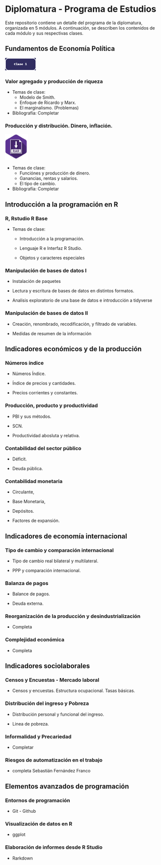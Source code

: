 # Diplomatura - Programa de Estudios

Este repositorio contiene un detalle del programa de la diplomatura, organizada en 5 módulos. A continuación, se describen los contenidos de cada módulo y sus respectivas clases.

## Fundamentos de Economía Política
![M1_C1.rar](assets/images/boton_clase1.png)
### Valor agregado y producción de riqueza

-   Temas de clase:
    -   Modelo de Smith.
    -   Enfoque de Ricardo y Marx.
    -   El marginalismo. (Problemas)
-   Bibliografía: Completar

### Producción y distribución. Dinero, inflación.

![](assets/images/descarga.png)

-   Temas de clase:
    -   Funciónes y producción de dinero.
    -   Ganancias, rentas y salarios.
    -   El tipo de cambio.
-   Bibliografía: Completar

## Introducción a la programación en R

### R, Rstudio R Base

-   Temas de clase:

    -   Introducción a la programación.

    -   Lenguaje R e Interfaz R Studio.

    -   Objetos y caracteres especiales

### Manipulación de bases de datos I

-   Instalación de paquetes

-   Lectura y escritura de bases de datos en distintos formatos.

-   Analisis exploratorio de una base de datos e introducción a tidyverse

### Manipulación de bases de datos II

-    Creación, renombrado, recodificación, y filtrado de variables.

-   Medidas de resumen de la información

## Indicadores económicos y de la producción

### Números índice

-   Números Índice.

-   Índice de precios y cantidades.

-   Precios corrientes y constantes.

### Producción, producto y productividad

-   PBI y sus métodos.

-   SCN.

-   Productividad abosluta y relativa.

### Contabilidad del sector público

-   Déficit.

-   Deuda pública.

### Contabilidad monetaria

-   Circulante,

-   Base Monetaria,

-   Depósitos.

-   Factores de expansión.

## Indicadores de economía internacional

### Tipo de cambio y comparación internacional

-   Tipo de cambio real bilateral y multilateral.

-   PPP y comparación internacional.

### Balanza de pagos

-   Balance de pagos.

-   Deuda externa.

### Reorganización de la producción y desindustrialización

-   Completa

### Complejidad económica

-   Completa

## Indicadores sociolaborales

### Censos y Encuestas - Mercado laboral

-   Censos y encuestas. Estructura ocupacional. Tasas básicas.

### Distribución del ingreso y Pobreza

-   Distribución personal y funcional del ingreso.

-   Linea de pobreza.

### Informalidad y Precariedad

-   Completar

### Riesgos de automatización en el trabajo

-   completa Sebastián Fernández Franco

## Elementos avanzados de programación

### Entornos de programación

-   Git - Github

### Visualización de datos en R

-   ggplot

### Elaboración de informes desde R Studio

-   Rarkdown
